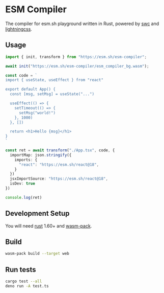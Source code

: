 # ESM Compiler

The compiler for esm.sh playground written in Rust, powered by [swc](https://swc.rs) and [lightningcss](https://lightningcss.dev/).

## Usage

```ts
import { init, transform } from "https://esm.sh/esm-compiler";

await init("https://esm.sh/esm-compiler/esm_compiler_bg.wasm");

const code = `
import { useState, useEffect } from "react"

export default App() {
  const [msg, setMsg] = useState("...")

  useEffect(() => {
    setTimeout(() => {
      setMsg("world!")
    }, 1000)
  }, [])

  return <h1>Hello {msg}</h1>
}
`

const ret = await transform("./App.tsx", code, {
  importMap: json.stringify({
    imports: {
      "react": "https://esm.sh/react@18",
    }
  })
  jsxImportSource: "https://esm.sh/react@18",
  isDev: true
})

console.log(ret)
```

## Development Setup

You will need [rust](https://www.rust-lang.org/tools/install) 1.60+ and [wasm-pack](https://rustwasm.github.io/wasm-pack/installer/).

## Build

```bash
wasm-pack build --target web
```

## Run tests

```bash
cargo test --all
deno run -A test.ts
```
